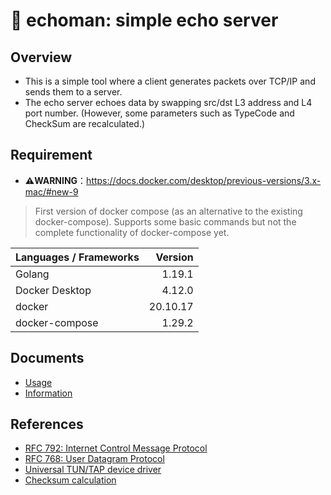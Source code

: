 # 📣 echoman: simple echo server

## Overview
- This is a simple tool where a client generates packets over TCP/IP and sends them to a server.
- The echo server echoes data by swapping src/dst L3 address and L4 port number. (However, some parameters such as TypeCode and CheckSum are recalculated.)

## Requirement
- **⚠️WARNING**：https://docs.docker.com/desktop/previous-versions/3.x-mac/#new-9

> First version of docker compose (as an alternative to the existing docker-compose). Supports some basic commands but not the complete functionality of docker-compose yet.

| Languages / Frameworks | Version |
| :--- | ---: |
| Golang | 1.19.1 |
| Docker Desktop | 4.12.0 |
| docker | 20.10.17 |
| docker-compose | 1.29.2 |

## Documents
- [Usage](./docs/usage.md)
- [Information](./docs/information.md)

## References
- [RFC 792: Internet Control Message Protocol](https://www.rfc-editor.org/rfc/rfc792)
- [RFC 768: User Datagram Protocol](https://www.rfc-editor.org/rfc/rfc768)
- [Universal TUN/TAP device driver](https://docs.kernel.org/networking/tuntap.html)
- [Checksum calculation](https://o21o21.hatenablog.jp/entry/2019/01/31/120436)
